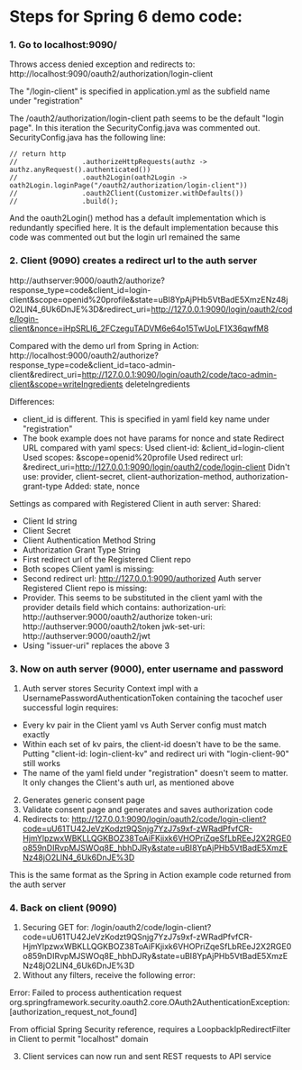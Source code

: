 # Steps for Spring 6 demo code:

### 1. Go to localhost:9090/
Throws access denied exception and redirects to:
http://localhost:9090/oauth2/authorization/login-client

The "/login-client" is specified in application.yml as the subfield name under "registration"

The /oauth2/authorization/login-client path seems to be the default "login page". In this iteration the SecurityConfig.java was commented out. SecurityConfig.java has the following line:
```
// return http
//                .authorizeHttpRequests(authz -> authz.anyRequest().authenticated())
//                .oauth2Login(oath2Login -> oath2Login.loginPage("/oauth2/authorization/login-client"))
//                .oauth2Client(Customizer.withDefaults())
//                .build();
```
And the oauth2Login() method has a default implementation which is redundantly specified here. It is the default implementation because this code was commented out but the login url remained the same

### 2. Client (9090) creates a redirect url to the auth server

http://authserver:9000/oauth2/authorize?response_type=code&client_id=login-client&scope=openid%20profile&state=uBI8YpAjPHb5VtBadE5XmzENz48jO2LlN4_6Uk6DnJE%3D&redirect_uri=http://127.0.0.1:9090/login/oauth2/code/login-client&nonce=iHpSRLI6_2FCzeguTADVM6e64o15TwUoLF1X36qwfM8

Compared with the demo url from Spring in Action:
http://localhost:9000/oauth2/authorize?response_type=code&client_id=taco-admin-client&redirect_uri=http://127.0.0.1:9090/login/oauth2/code/taco-admin-client&scope=writeIngredients deleteIngredients

Differences:
- client_id is different. This is specified in yaml field key name under "registration"
- The book example does not have params for nonce and state
Redirect URL compared with yaml specs:
Used client-id: &client_id=login-client
Used scopes: &scope=openid%20profile
Used redirect url: &redirect_uri=http://127.0.0.1:9090/login/oauth2/code/login-client
Didn't use: provider, client-secret, client-authorization-method, authorization-grant-type
Added: state, nonce

Settings as compared with Registered Client in auth server:
Shared:
- Client Id string
- Client Secret
- Client Authentication Method String
- Authorization Grant Type String
- First redirect url of the Registered Client repo
- Both scopes
Client yaml is missing:
- Second redirect url: http://127.0.0.1:9090/authorized
Auth server Registered Client repo is missing:
- Provider. This seems to be substituted in the client yaml with the provider details field which contains:
    authorization-uri: http://authserver:9000/oauth2/authorize
    token-uri: http://authserver:9000/oauth2/token
    jwk-set-uri: http://authserver:9000/oauth2/jwt
- Using "issuer-uri" replaces the above 3

### 3. Now on auth server (9000), enter username and password
1) Auth server stores Security Context impl with a UsernamePasswordAuthenticationToken containing the tacochef user
successful login requires:
- Every kv pair in the Client yaml vs Auth Server config must match exactly
- Within each set of kv pairs, the client-id doesn't have to be the same. Putting "client-id: login-client-kv" and redirect uri with "login-client-90" still works
- The name of the yaml field under "registration" doesn't seem to matter. It only changes the Client's auth url, as mentioned above

2) Generates generic consent page
3) Validate consent page and generates and saves authorization code
4) Redirects to:
http://127.0.0.1:9090/login/oauth2/code/login-client?code=uU61TU42JeVzKodzt9QSnjg7YzJ7s9xf-zWRadPfvfCR-HjmYlpzwxWBKLLQGKBOZ38ToAiFKjixk6VHOPriZqeSfLbREeJ2X2RGE0o859nDIRvpMJSWOq8E_hbhDJRy&state=uBI8YpAjPHb5VtBadE5XmzENz48jO2LlN4_6Uk6DnJE%3D

This is the same format as the Spring in Action example code returned from the auth server

### 4. Back on client (9090)
1) Securing GET for:
/login/oauth2/code/login-client?code=uU61TU42JeVzKodzt9QSnjg7YzJ7s9xf-zWRadPfvfCR-HjmYlpzwxWBKLLQGKBOZ38ToAiFKjixk6VHOPriZqeSfLbREeJ2X2RGE0o859nDIRvpMJSWOq8E_hbhDJRy&state=uBI8YpAjPHb5VtBadE5XmzENz48jO2LlN4_6Uk6DnJE%3D
2) Without any filters, receive the following error: 

Error: Failed to process authentication request
org.springframework.security.oauth2.core.OAuth2AuthenticationException: [authorization_request_not_found]

From official Spring Security reference, requires a LoopbackIpRedirectFilter in Client to permit "localhost" domain

3) Client services can now run and sent REST requests to API service




